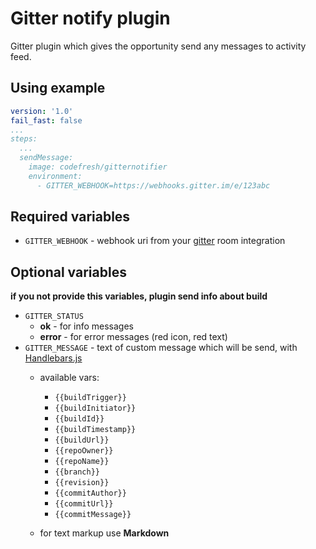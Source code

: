 # Gitter notify plugin

Gitter plugin which gives the opportunity send any messages to activity feed.

## Using example

```yaml
version: '1.0'
fail_fast: false
...
steps:
  ...
  sendMessage:
    image: codefresh/gitternotifier
    environment:
      - GITTER_WEBHOOK=https://webhooks.gitter.im/e/123abc
```

## Required variables

- `GITTER_WEBHOOK` - webhook uri from  your [gitter](https://gitter.im) room integration

## Optional variables

**if you not provide this variables, plugin send info about build**

- `GITTER_STATUS`
  - **ok** - for info messages
  - **error** - for error messages (red icon, red text)
- `GITTER_MESSAGE` - text of custom message which will be send, with [Handlebars.js](https://github.com/wycats/handlebars.js/) 
  - available vars:
      - `{{buildTrigger}}` 
      - `{{buildInitiator}}`  
      - `{{buildId}}` 
      - `{{buildTimestamp}}`  
      - `{{buildUrl}}` 
      - `{{repoOwner}}`  
      - `{{repoName}}`  
      - `{{branch}}` 
      - `{{revision}}` 
      - `{{commitAuthor}}` 
      - `{{commitUrl}}` 
      - `{{commitMessage}}`  
  
  - for text markup use **Markdown**
